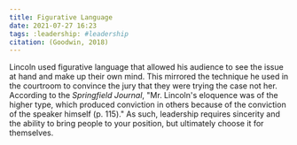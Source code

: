 ```yaml
---
title: Figurative Language
date: 2021-07-27 16:23
tags: :leadership: #leadership
citation: (Goodwin, 2018)
---
```

Lincoln used figurative language that allowed his audience to see the issue at hand and make up their own mind. This mirrored the technique he used in the courtroom to convince the jury that they were trying the case not her. According to the *Springfield Journal*, "Mr. Lincoln's eloquence was of the higher type, which produced conviction in others because of the conviction of the speaker himself (p. 115)." As such, leadership requires sincerity and the ability to bring people to your position, but ultimately choose it for themselves.
